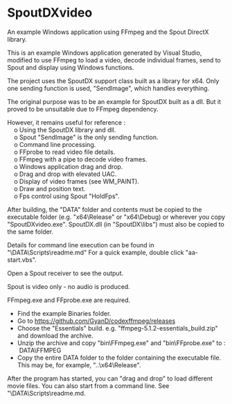 # SpoutDXvideo
An example Windows application using FFmpeg and the Spout DirectX library.

This is an example Windows application generated by Visual Studio,
modified to use FFmpeg to load a video, decode individual frames,
send to Spout and display using Windows functions.

The project uses the SpoutDX support class built as a library for x64.
Only one sending function is used, "SendImage", which handles everything. 

The original purpose was to be an example for SpoutDX built as a dll.
But it proved to be unsuitable due to FFmpeg dependency.

However, it remains useful for reference :\
&nbsp;&nbsp;&nbsp;&nbsp;o Using the SpoutDX library and dll.\
&nbsp;&nbsp;&nbsp;&nbsp;o Spout "SendImage" is the only sending function.\
&nbsp;&nbsp;&nbsp;&nbsp;o Command line processing.\
&nbsp;&nbsp;&nbsp;&nbsp;o FFprobe to read video file details.\
&nbsp;&nbsp;&nbsp;&nbsp;o FFmpeg with a pipe to decode video frames.\
&nbsp;&nbsp;&nbsp;&nbsp;o Windows application drag and drop.\
&nbsp;&nbsp;&nbsp;&nbsp;o Drag and drop with elevated UAC.\
&nbsp;&nbsp;&nbsp;&nbsp;o Display of video frames (see WM_PAINT).\
&nbsp;&nbsp;&nbsp;&nbsp;o Draw and position text.\
&nbsp;&nbsp;&nbsp;&nbsp;o Fps control using Spout "HoldFps".

After building, the "DATA" folder and contents must be copied to the
executable folder (e.g. "x64\Release\" or "x64\Debug\) or wherever you 
copy "SpoutDXvideo.exe". SpoutDX.dll (in "SpoutDX\libs\") must also
be copied to the same folder.

Details for command line execution can be found in "\DATA\Scripts\readme.md"
For a quick example, double click "aa-start.vbs".

Open a Spout receiver to see the output.

Spout is video only - no audio is produced.

FFmpeg.exe and FFprobe.exe are required.
* Find the example Binaries folder.
* Go to https://github.com/GyanD/codexffmpeg/releases
* Choose the "Essentials" build. e.g. "ffmpeg-5.1.2-essentials_build.zip" and download the archive.
* Unzip the archive and copy "bin\FFmpeg.exe" and "bin\FFprobe.exe" to : &nbsp;DATA\FFMPEG
* Copy the entire DATA folder to the folder containing the executable file.\
This may be, for example, "..\x64\Release".

After the program has started, you can "drag and drop" to load different movie files.
You can also start from a command line. See "\DATA\Scripts\readme.md.
